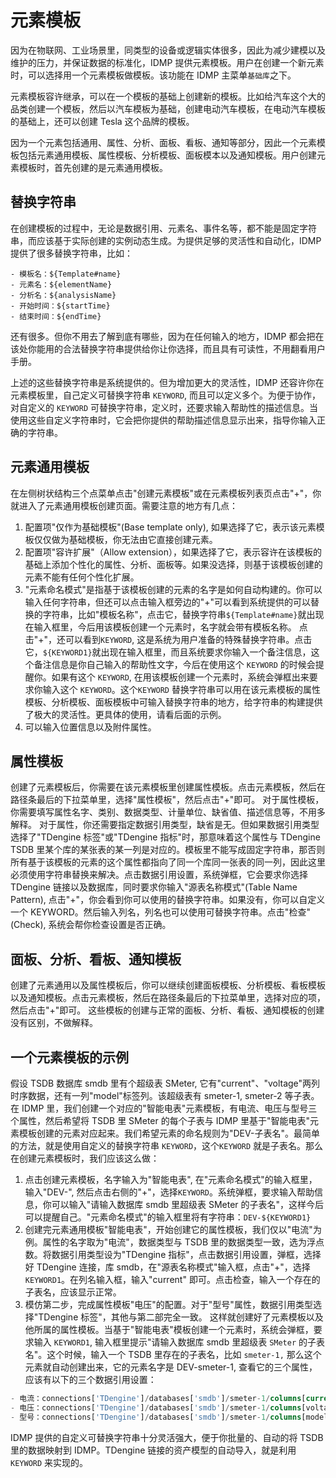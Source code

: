 # 元素模板

因为在物联网、工业场景里，同类型的设备或逻辑实体很多，因此为减少建模以及维护的压力，并保证数据的标准化，IDMP 提供元素模板。用户在创建一个新元素时，可以选择用一个元素模板做模板。该功能在 IDMP 主菜单`基础库`之下。

元素模板容许继承，可以在一个模板的基础上创建新的模板。比如给汽车这个大的品类创建一个模板，然后以汽车模板为基础，创建电动汽车模板，在电动汽车模板的基础上，还可以创建 Tesla 这个品牌的模板。

因为一个元素包括通用、属性、分析、面板、看板、通知等部分，因此一个元素模板包括元素通用模板、属性模板、分析模板、面板模本以及通知模板。用户创建元素模板时，首先创建的是元素通用模板。

## 替换字符串

在创建模板的过程中，无论是数据引用、元素名、事件名等，都不能是固定字符串，而应该基于实际创建的实例动态生成。为提供足够的灵活性和自动化，IDMP 提供了很多替换字符串，比如：

```shell
- 模板名：${Template#name}
- 元素名：${elementName}
- 分析名：${analysisName}
- 开始时间：${startTime}
- 结束时间：${endTime}
```

还有很多。但你不用去了解到底有哪些，因为在任何输入的地方，IDMP 都会把在该处你能用的合法替换字符串提供给你让你选择，而且具有可读性，不用翻看用户手册。

上述的这些替换字符串是系统提供的。但为增加更大的灵活性，IDMP 还容许你在元素模板里，自己定义可替换字符串 `KEYWORD`,  而且可以定义多个。为便于协作，对自定义的 `KEYWORD` 可替换字符串，定义时，还要求输入帮助性的描述信息。当使用这些自定义字符串时，它会把你提供的帮助描述信息显示出来，指导你输入正确的字符串。

## 元素通用模板

在左侧树状结构三个点菜单点击"创建元素模板"或在元素模板列表页点击"+"，你就进入了元素通用模板创建页面。需要注意的地方有几点：

1. 配置项"仅作为基础模板"(Base template only),  如果选择了它，表示该元素模板仅仅做为基础模板，你无法由它直接创建元素。
2. 配置项"容许扩展"（Allow extension），如果选择了它，表示容许在该模板的基础上添加个性化的属性、分析、面板等。如果没选择，则基于该模板创建的元素不能有任何个性化扩展。
3. "元素命名模式"是指基于该模板创建的元素的名字是如何自动构建的。你可以输入任何字符串，但还可以点击输入框旁边的"+"可以看到系统提供的可以替换的字符串，比如"模板名称"，点击它，替换字符串`${Template#name}`就出现在输入框里，今后用该模板创建一个元素时，名字就会带有模板名称。
  点击"+"，还可以看到`KEYWORD`, 这是系统为用户准备的特殊替换字符串。点击它，`${KEYWORD1}`就出现在输入框里，而且系统要求你输入一个备注信息，这个备注信息是你自己输入的帮助性文字，今后在使用这个 `KEYWORD` 的时候会提醒你。如果有这个 `KEYWORD`, 在用该模板创建一个元素时，系统会弹框出来要求你输入这个 `KEYWORD`。这个`KEYWORD` 替换字符串可以用在该元素模板的属性模板、分析模板、面板模板中可输入替换字符串的地方，给字符串的构建提供了极大的灵活性。更具体的使用，请看后面的示例。
4. 可以输入位置信息以及附件属性。

## 属性模板

创建了元素模板后，你需要在该元素模板里创建属性模板。点击元素模板，然后在路径条最后的下拉菜单里，选择"属性模板"，然后点击"+"即可。
对于属性模板，你需要填写属性名字、类别、数据类型、计量单位、缺省值、描述信息等，不用多解释。
对于属性，你还需要指定数据引用类型，缺省是无。但如果数据引用类型选择了"TDengine 标签"或"TDengine 指标"时，那意味着这个属性与 TDengine TSDB 里某个库的某张表的某一列是对应的。模板里不能写成固定字符串，那否则所有基于该模板的元素的这个属性都指向了同一个库同一张表的同一列，因此这里必须使用字符串替换来解决。点击数据引用设置，系统弹框，它会要求你选择 TDengine 链接以及数据库，同时要求你输入"源表名称模式"(Table Name Pattern), 点击"+"，你会看到你可以使用的替换字符串。如果没有，你可以自定义一个 KEYWORD。然后输入列名，列名也可以使用可替换字符串。点击"检查"(Check), 系统会帮你检查设置是否正确。

## 面板、分析、看板、通知模板

创建了元素通用以及属性模板后，你可以继续创建面板模板、分析模板、看板模板以及通知模板。点击元素模板，然后在路径条最后的下拉菜单里，选择对应的项，然后点击"+"即可。
这些模板的创建与正常的面板、分析、看板、通知模板的创建没有区别，不做解释。

## 一个元素模板的示例

假设 TSDB 数据库 smdb 里有个超级表 SMeter,  它有"current"、"voltage"两列时序数据，还有一列"model"标签列。该超级表有 smeter-1, smeter-2 等子表。在 IDMP 里，我们创建一个对应的"智能电表"元素模板，有电流、电压与型号三个属性，然后希望将 TSDB 里 SMeter 的每个子表与 IDMP 里基于"智能电表"元素模板创建的元素对应起来。我们希望元素的命名规则为"DEV-子表名"。最简单的方法，就是使用自定义的替换字符串 `KEYWORD`，这个`KEYWORD` 就是子表名。那么在创建元素模板时，我们应该这么做：

1. 点击创建元素模板，名字输入为"智能电表", 在"元素命名模式"的输入框里，输入"DEV-", 然后点击右侧的"+"，选择`KEYWORD`。系统弹框，要求输入帮助信息，你可以输入"请输入数据库 smdb 里超级表 SMeter 的子表名"，这样今后可以提醒自己。"元素命名模式"的输入框里将有字符串：`DEV-${KEYWORD1}`
2. 创建完元素通用模板"智能电表"，开始创建它的属性模板，我们仅以"电流"为例。属性的名字取为"电流"，数据类型与 TSDB 里的数据类型一致，选为浮点数。将数据引用类型设为"TDengine 指标"，点击数据引用设置，弹框，选择好 TDengine 连接，库 smdb，在"源表名称模式"输入框，点击"+"，选择 `KEYWORD1`。在列名输入框，输入"current" 即可。点击检查，输入一个存在的子表名，应该显示正常。
3. 模仿第二步，完成属性模板"电压"的配置。对于"型号"属性，数据引用类型选择"TDengine 标签"，其他与第二部完全一致。
这样就创建好了元素模板以及他所属的属性模板。当基于"智能电表"模板创建一个元素时，系统会弹框，要求输入 `KEYWORD1`, 输入框里提示"请输入数据库 smdb 里超级表 `SMeter` 的子表名"。这个时候，输入一个 TSDB 里存在的子表名，比如 `smeter-1,` 那么这个元素就自动创建出来，它的元素名字是 DEV-smeter-1, 查看它的三个属性，应该有以下的三个数据引用设置：

```sql
- 电流：connections['TDengine']/databases['smdb']/smeter-1/columns[current]
- 电压：connections['TDengine']/databases['smdb']/smeter-1/columns[voltage]
- 型号：connections['TDengine']/databases['smdb']/smeter-1/columns[model]
```
IDMP 提供的自定义可替换字符串十分灵活强大，便于你批量的、自动的将 TSDB 里的数据映射到 IDMP。TDengine 链接的资产模型的自动导入，就是利用 `KEYWORD` 来实现的。
